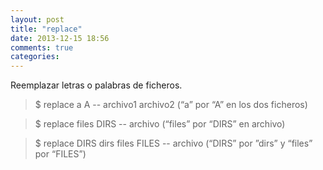 ```yaml
---
layout: post
title: "replace"
date: 2013-12-15 18:56
comments: true
categories: 
---
```

Reemplazar letras o palabras de ficheros.

>$ replace a A -- archivo1 archivo2 (“a” por “A” en los dos ficheros)

>$ replace files DIRS  --  archivo (“files” por “DIRS” en archivo)

>$ replace DIRS dirs files FILES -- archivo (“DIRS” por ”dirs” y “files” por “FILES”) 

